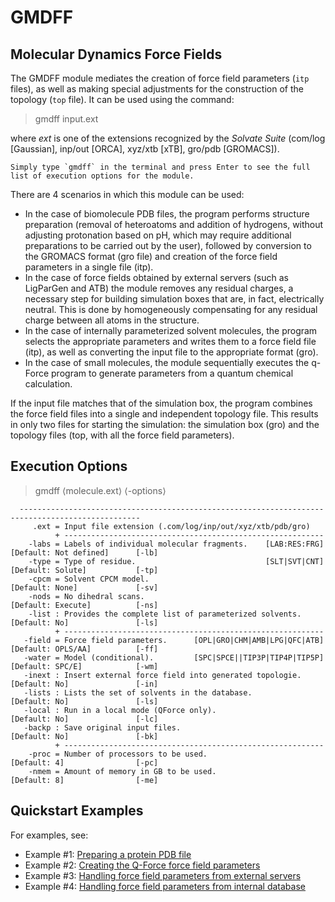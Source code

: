 # **GMDFF**

## Molecular Dynamics Force Fields

The GMDFF module mediates the creation of force field parameters (`itp` files), as well as making special adjustments for the construction of the topology (`top` file). It can be used using the command:

> gmdff input.ext

where *ext* is one of the extensions recognized by the *Solvate Suite* (com/log [Gaussian], inp/out [ORCA], xyz/xtb [xTB], gro/pdb [GROMACS]).

```{note}
Simply type `gmdff` in the terminal and press Enter to see the full list of execution options for the module.
```

There are 4 scenarios in which this module can be used:

- In the case of biomolecule PDB files, the program performs structure preparation (removal of heteroatoms and addition of hydrogens, without adjusting protonation based on pH, which may require additional preparations to be carried out by the user), followed by conversion to the GROMACS format (gro file) and creation of the force field parameters in a single file (itp).
- In the case of force fields obtained by external servers (such as LigParGen and ATB) the module removes any residual charges, a necessary step for building simulation boxes that are, in fact, electrically neutral. This is done by homogeneously compensating for any residual charge between all atoms in the structure.
- In the case of internally parameterized solvent molecules, the program selects the appropriate parameters and writes them to a force field file (itp), as well as converting the input file to the appropriate format (gro).
- In the case of small molecules, the module sequentially executes the q-Force program to generate parameters from a quantum chemical calculation.

If the input file matches that of the simulation box, the program combines the force field files into a single and independent topology file. This results in only two files for starting the simulation: the simulation box (gro) and the topology files (top, with all the force field parameters).

## Execution Options

> gmdff ⟨molecule.ext⟩ ⟨-options⟩

      -------------------------------------------------------------------------------------------------
         .ext = Input file extension (.com/log/inp/out/xyz/xtb/pdb/gro)
              + ----------------------------------------------------------
        -labs = Labels of individual molecular fragments.    [LAB:RES:FRG] [Default: Not defined]      [-lb]
        -type = Type of residue.                             [SLT|SVT|CNT] [Default: Solute]           [-tp]
        -cpcm = Solvent CPCM model.                                        [Default: None]             [-sv]
        -nods = No dihedral scans.                                         [Default: Execute]          [-ns]
        -list : Provides the complete list of parameterized solvents.      [Default: No]               [-ls]
              + ----------------------------------------------------------
       -field = Force field parameters.      [OPL|GRO|CHM|AMB|LPG|QFC|ATB] [Default: OPLS/AA]          [-ff]
       -water = Model (conditional).         [SPC|SPCE||TIP3P|TIP4P|TIP5P] [Default: SPC/E]            [-wm]
       -inext : Insert external force field into generated topologie.      [Default: No]               [-in]
       -lists : Lists the set of solvents in the database.                 [Default: No]               [-ls]
       -local : Run in a local mode (QForce only).                         [Default: No]               [-lc]
       -backp : Save original input files.                                 [Default: No]               [-bk]
              + ----------------------------------------------------------
        -proc = Number of processors to be used.                           [Default: 4]                [-pc]
        -nmem = Amount of memory in GB to be used.                         [Default: 8]                [-me]

## Quickstart Examples

For examples, see:

- Example #1: [Preparing a protein PDB file](https://github.com/otaviolsantana/solvate/tree/main/tests/examples/1_GMDFF_Test01 "Example #1 with a protein PDB file")
- Example #2: [Creating the Q-Force force field parameters](https://github.com/otaviolsantana/solvate/tree/main/tests/examples/1_GMDFF_Test02 "Example #2 of creating force field parameters")
- Example #3: [Handling force field parameters from external servers](https://github.com/otaviolsantana/solvate/tree/main/tests/examples/1_GMDFF_Test03 "Example #3 of handling force field parameters from external servers")
- Example #4: [Handling force field parameters from internal database](https://github.com/otaviolsantana/solvate/tree/main/tests/examples/1_GMDFF_Test04 "Example #4 of handling force field parameters from internal database")
